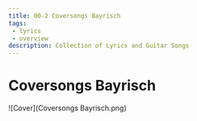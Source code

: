 ```yaml
---
title: 00-2 Coversongs Bayrisch
tags: 
 - lyrics
 - overview
description: Collection of Lyrics and Guitar Songs
---
```


# Coversongs Bayrisch

![Cover](Coversongs Bayrisch.png)

